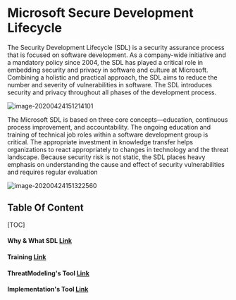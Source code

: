 # Microsoft Secure Development Lifecycle

The Security Development Lifecycle (SDL) is a security assurance process that is focused on software development. As a company-wide initiative and a mandatory policy since 2004, the SDL has played a critical role in embedding security and privacy in software and culture at Microsoft. Combining a holistic and practical approach, the SDL aims to reduce the number and severity of vulnerabilities in software. The SDL introduces security and privacy throughout all phases of the development process. 

![image-20200424151214101](../Images/image-20200424151214101.png)

The Microsoft SDL is based on three core concepts—education, continuous process improvement, and accountability. The ongoing education and training of technical job roles within a software development group is critical. The appropriate investment in knowledge transfer helps organizations to react appropriately to changes in technology and the threat landscape. Because security risk is not static, the SDL places heavy emphasis on understanding the cause and effect of security vulnerabilities and requires regular evaluation 

![image-20200424151322560](../Images/image-20200424151322560.png)

## Table Of Content

[TOC]

####  Why & What SDL  [Link](SDLBasic\SDL.md) 

#### Training [Link]()


#### ThreatModeling's Tool [Link](ThreatModeling\Tools.md) 

#### Implementation's Tool  [Link](ToolBox\Toolbox.md)  

 








